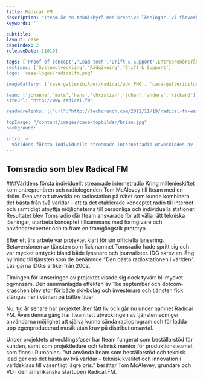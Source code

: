 ```yaml
---
title: Radical FM
description: 'Iteam är en teknikbyrå med kreativa lösningar. Vi förverkligar dina idéer.'
keywords: ''

subtitle:
layout: case
caseIndex: 2
releaseDate: 110101

tags: ['Proof-of-concept','Lead tech','Drift & Support',Entreprenörsrådgivning','Rådgivning']
sections: ['Systemutveckling','Rådgivning','Drift & Support']
logo: 'case-logos/radicalfm.png'

imageGallery: ['case-galleribilder/radical/add.PNG', 'case-galleribilder/radical/mystation.PNG', 'case-galleribilder/radical/nowplaying.PNG', 'case-galleribilder/radical/playlist.PNG', 'case-galleribilder/radical/search.PNG', 'case-galleribilder/radical/myprofile.PNG']

team: ['johanna','mats','hans','christian','johan','anders','rickard']
siteurl: "http://www.radical.fm"

readmorelinks: [{"url":"http://techcrunch.com/2012/11/19/radical-fm-wants-to-go-after-spotify-with-an-ad-free-listener-supported-streamed-music-service/","title":"Artikel - Techcrunch"},{"url":"http://thenextweb.com/media/2012/11/20/radical-fm-throws-its-hat-into-the-music-streaming-ring-with/","title":"Artikel - The Next Web"},{"url":"http://radiodirect.com/blog/index.php/how-to-be-rad-an-interview-with-radical-fms-creator-thomas-mcalevey-part-1/","title":"Intervju med Thomas"}]

topImage: "/content/images/case-topbilder/brian.jpg"
background:

intro: >
  Världens första individuellt streamade internetradio utvecklades av Iteam.
---
```


## Tomsradio som blev Radical FM
###Världens första individuellt streamade internetradio
Kring millenieskiftet kom entreprenören och radiolegenden Tom McAlevey till Iteam med en dröm. Den var att utveckla en radiostation på nätet som kunde kombinera det bästa från två världar - att ta det etablerade konceptet radio till internet och samtidigt utnyttja möjligheterna till personliga och individuella stationer. Resultatet blev Tomsradio där Iteam ansvarade för att välja rätt tekniska lösningar, utarbeta konceptet tillsammans med formgivare och användarexperter och ta fram en framgångsrik prototyp.

Efter ett års arbete var projektet klart för sin officiella lansering. Betaversionen av tjänsten som fick namnet Tomsradio hade spritt sig och var mycket omtyckt bland både lyssnare och journalister. IDG skrev en lång hyllning till tjänsten som de benämnde "Den bästa radiostationen i världen". Läs gärna IDG:s artikel från 2002.

Timingen för lanseringen av projektet visade sig dock tyvärr bli mycket ogynnsam. Den sammanlagda effekten av 11:e september och dotcom-kraschen blev stor för både skivbolag och investerare och tjänsten fick stängas ner i väntan på bättre tider.

Nu, tio år senare har projektet åter fått liv och går nu under namnet Radical FM. Även denna gång har Iteam lett utvecklingen av tjänsten som ger användarna möjlighet att själva kunna sända radioprogram och för ladda upp egenproducerad musik utan krav på distributionsavtal.

Under projektets utvecklingsfaser har Iteam fungerat som beställarstöd för kunden, samt som projektledare och teknisk mentor för produktionsteamet som finns i Rumänien. ”Att använda Iteam som beställarstöd och teknisk lead ger oss det bästa av två världar – teknisk kvalitet och innovation i världsklass till väsentligt lägre pris.” berättar Tom McAlevey, grundare och VD i den amerikanska startupen Radical.FM.